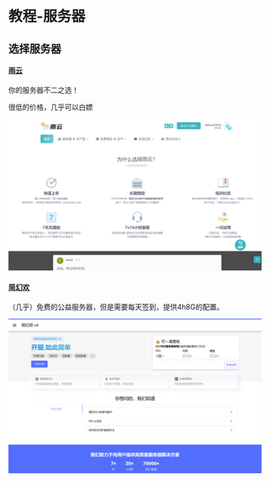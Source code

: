 # 教程-服务器

## 选择服务器

#### [雨云](blog/server/raincloud/README)

你的服务器不二之选！

很低的价格，几乎可以白嫖

![](raincloud/raincloud.png ':size=50%')

#### [简幻欢](blog/server/jhh/README)

（几乎）免费的公益服务器，但是需要每天签到，提供4h8G的配置。

![](jhh/jhh.png ':size=50%')